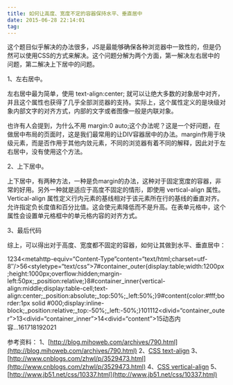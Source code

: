 ```yaml
---
title: 如何让高度、宽度不定的容器保持水平、垂直居中
date: 2015-06-28 22:14:01
tag: 
---
```


这个题目似乎解决的办法很多，JS是最能够确保各种浏览器中一致性的，但是仍然可以使用CSS的方式来解决。这个问题分解为两个方面，第一解决左右居中的问题，第二解决上下居中的问题。

1、左右居中。

左右居中最为简单，使用 text-align:center; 就可以让绝大多数的对象居中对齐，并且这个属性也获得了几乎全部浏览器的支持。实际上，这个属性定义的是块级对象内部文字的对齐方式，内部的文字或者图像一般是内联对象。

也许有人会提到，为什么不用 margin:0 auto;这个办法呢？这是一个好问题，在做居中布局的页面时，这是我们最常用的让DIV容器居中的办法。margin作用于块级元素，而是否作用于其他内敛元素，不同的浏览器有着不同的解释，因此对于左右居中，没有使用这个方法。

2、上下居中。

上下居中，有两种方法，一种是负margin的办法，这种对于固定宽度的容器，非常的好用。另外一种就是适应于高度不固定的情形，即使用 vertical-align 属性。Vertical-align 属性定义行内元素的基线相对于该元素所在行的基线的垂直对齐。允许指定负长度值和百分比值。这会使元素降低而不是升高。在表单元格中，这个属性会设置单元格框中的单元格内容的对齐方式。

3、最后代码

综上，可以得出对于高度、宽度都不固定的容器，如何让其做到水平、垂直居中：

1<!DOCTYPE html>2<html>3<head>4<metahttp-equiv=“Content-Type”content=“text/html;charset=utf-8″/>5<title>水平、垂直居中</title>6<styletype=“text/css”>7#container_outer{display:table;width:1200px;height:1000px;overflow:hidden;margin-left:50px;_position:relative;}8#container_inner{vertical-align:middle;display:table-cell;text-align:center;_position:absolute;_top:50%;_left:50%;}9#content{color:#fff;border:1px solid #000;display:inline-block;_position:relative;_top:-50%;_left:-50%;}10</style>11<body>12<divid=“container_outer”>13<divid=“container_inner”>14<divid=“content”>15动态内容...16</div>17</div>18</div>1920</body>21</html>




参考资料：
1、[http://blog.mihoweb.com/archives/790.html](http://blog.mihoweb.com/archives/790.html)
2、[CSS text-align](http://www.w3school.com.cn/cssref/pr_text_text-align.asp)
3、[http://www.cnblogs.com/zhwl/p/3529473.html](http://www.cnblogs.com/zhwl/p/3529473.html)
4、[CSS vertical-align](http://www.w3school.com.cn/cssref/pr_pos_vertical-align.asp)
5、[http://www.jb51.net/css/10337.html](http://www.jb51.net/css/10337.html)












